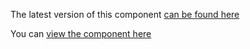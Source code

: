 The latest version of this component [can be found here](https://github.com/loqusion/website/tree/main/src/components/tilt-card)

You can [view the component here](https://www.loqusion.me/blog/recreating-the-nextjs-tilt-card-component/)
